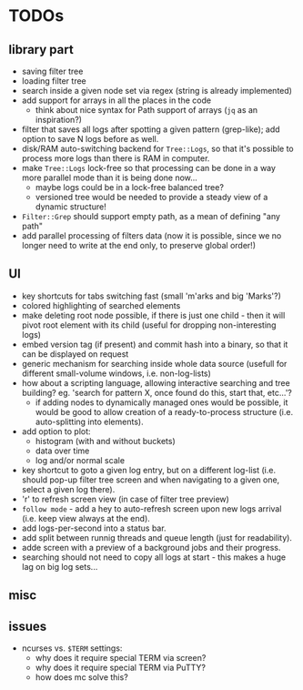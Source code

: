 # TODOs

## library part

* saving filter tree
* loading filter tree
* search inside a given node set via regex (string is already implemented)
* add support for arrays in all the places in the code
  - think about nice syntax for Path support of arrays (`jq` as an inspiration?)
* filter that saves all logs after spotting a given pattern (grep-like); add option to save N logs before as well.
* disk/RAM auto-switching backend for `Tree::Logs`, so that it's possible to process more logs than there is RAM in computer.
* make `Tree::Logs` lock-free so that processing can be done in a way more parallel mode than it is being done now...
  - maybe logs could be in a lock-free balanced tree?
  - versioned tree would be needed to provide a steady view of a dynamic structure!
* `Filter::Grep` should support empty path, as a mean of defining "any path"
* add parallel processing of filters data (now it is possible, since we no longer need to write at the end only, to preserve global order!)


## UI

* key shortcuts for tabs switching fast (small 'm'arks and big 'Marks'?)
* colored highlighting of searched elements
* make deleting root node possible, if there is just one child - then it will pivot root element with its child (useful for dropping non-interesting logs)
* embed version tag (if present) and commit hash into a binary, so that it can be displayed on request
* generic mechanism for searching inside whole data source (usefull for different small-volume windows, i.e. non-log-lists)
* how about a scripting language, allowing interactive searching and tree building? eg. 'search for pattern X, once found do this, start that, etc...'?
  - if adding nodes to dynamically managed ones would be possible, it would be good to allow creation of a ready-to-process structure (i.e. auto-splitting into elements).
* add option to plot:
  - histogram (with and without buckets)
  - data over time
  - log and/or normal scale
* key shortcut to goto a given log entry, but on a different log-list (i.e. should pop-up filter tree screen and when navigating to a given one, select a given log there).
* 'r' to refresh screen view (in case of filter tree preview)
* `follow mode` - add a hey to auto-refresh screen upon new logs arrival (i.e. keep view always at the end).
* add logs-per-second into a status bar.
* add split between runnig threads and queue length (just for readability).
* adde screen with a preview of a background jobs and their progress.
* searching should not need to copy all logs at start - this makes a huge lag on big log sets...


## misc

## issues
* ncurses vs. `$TERM` settings:
  - why does it require special TERM via screen?
  - why does it require special TERM via PuTTY?
  - how does mc solve this?

